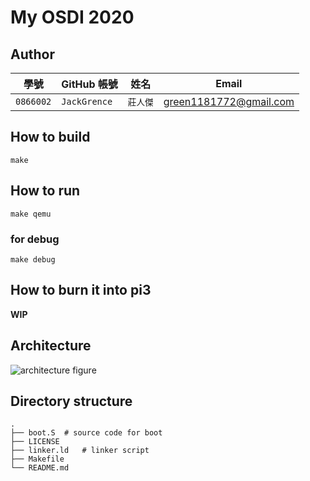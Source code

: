 # My OSDI 2020

## Author

| 學號 | GitHub 帳號 | 姓名 | Email |
| --- | ----------- | --- | --- |
|`0866002`| `JackGrence` | `莊人傑` | green1181772@gmail.com |

## How to build

```
make
```

## How to run

```
make qemu
```

### for debug

```
make debug
```

## How to burn it into pi3

**WIP**

## Architecture

![architecture figure]()

## Directory structure

```
.
├── boot.S	# source code for boot
├── LICENSE
├── linker.ld	# linker script
├── Makefile
└── README.md
```


